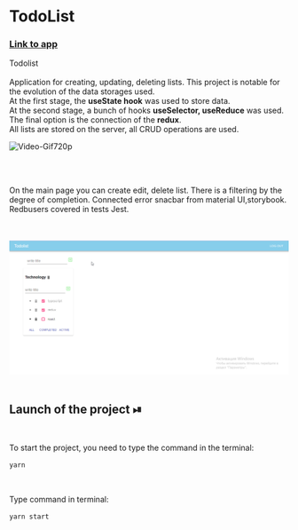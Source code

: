 # TodoList

<a href="https://nastyaz23.github.io/TodoList/">
  <div>
   <h3><a href="https://nastyaz23.github.io/TodoList/">Link to app </a></h3>
  </div>
</a>

Todolist
<br/>
<br/>
Application for creating, updating, deleting lists. This project is notable for the evolution of the data storages used. 
<br/>
At the first stage, the <b>useState hook</b> was used to store data. 
<br/>
At the second stage, a bunch of hooks <b>useSelector, useReduce</b> was used. 
<br/>
The final option is the connection of the <b>redux</b>. 
<br/>
All lists are stored on the server, all CRUD operations are used.


![Video-Gif720p](./src/assets/image/todo.gif)

<br/>
<br/>

On the main page you can create edit, delete list. There is a filtering by the degree of completion. Connected error snacbar from material UI,storybook. Redbusers covered in tests Jest.

<br/>
<br/>

<img width="850" alt="Todo" src="./src/assets/image/todol.png">

<br/>
<br/>


## Launch of the project ⏯

<br/>

To start the project, you need to type the command in the terminal:

```javascript
yarn
```

<br/>

Type command in terminal:

```javascript
yarn start
```

<br/>
